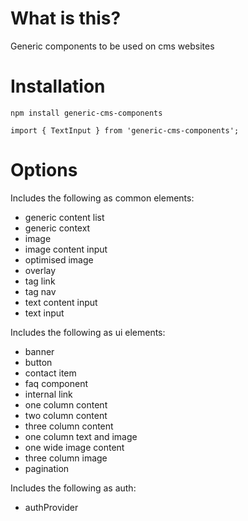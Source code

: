﻿# What is this?

Generic components to be used on cms websites 

# Installation 

`npm install generic-cms-components`

```
import { TextInput } from 'generic-cms-components';

```

# Options

Includes the following as common elements:

* generic content list
* generic context
* image
* image content input
* optimised image
* overlay
* tag link
* tag nav
* text content input
* text input 

Includes the following as ui elements:

* banner
* button
* contact item
* faq component
* internal link
* one column content
* two column content
* three column content
* one column text and image 
* one wide image content
* three column image
* pagination

Includes the following as auth:

* authProvider
